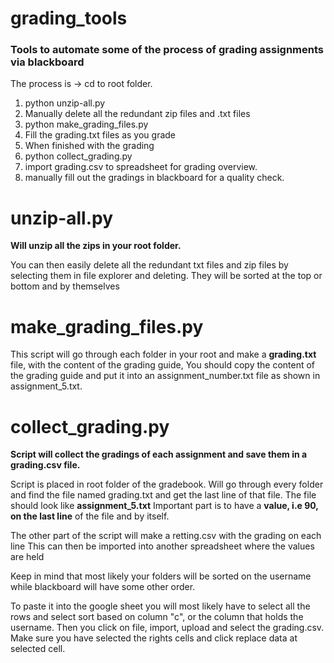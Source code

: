 # grading_tools
### Tools to automate some of the process of grading assignments via blackboard

The process is -> cd to root folder.

1. python unzip-all.py
2. Manually delete all the redundant zip files and .txt files
3. python make_grading_files.py
4. Fill the grading.txt files as you grade
5. When finished with the grading
6. python collect_grading.py
7. import grading.csv to spreadsheet for grading overview.
8. manually fill out the gradings in blackboard for a quality check.


# unzip-all.py

**Will unzip all the zips in your root folder.** 

You can then easily delete all the redundant txt files and zip files by selecting them in file explorer and deleting. They will be sorted at the top or bottom and by themselves

# make_grading_files.py

This script will go through each folder in your root and make a **grading.txt** file, with the content of the grading guide, You should copy the content of the grading guide and put it into an assignment_number.txt file as shown in assignment_5.txt.


# collect_grading.py

**Script will collect the gradings of each assignment and save them in a **grading.csv** file.**

Script is placed in root folder of the gradebook.
Will go through every folder and find the file named grading.txt and get the last line of that file.
The file should look like **assignment_5.txt**
Important part is to have a **value, i.e 90, on the last line** of the file and by itself. 

The other part of the script will make a retting.csv with the grading on each line
This can then be imported into another spreadsheet where the values are held

Keep in mind that most likely your folders will be sorted on the username while blackboard will have some other order.

To paste it into the google sheet you will most likely have to select all the rows and select sort based on column "c", or the column that holds the username. Then you click on file, import, upload and select the grading.csv. Make sure you have selected the rights cells and click replace data at selected cell. 

